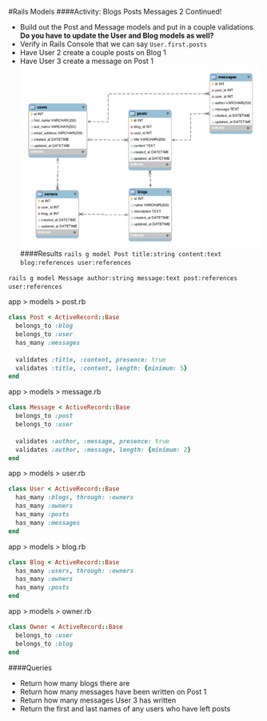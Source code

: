 #Rails Models
####Activity: Blogs Posts Messages 2 Continued!
- Build out the Post and Message models and put in a couple validations. <b>Do you have to update the User and Blog models as well?</b>
- Verify in Rails Console that we can say `User.first.posts`
- Have User 2 create a couple posts on Blog 1
- Have User 3 create a message on Post 1
![alt-text](BPM2.png)
####Results
`rails g model Post title:string content:text blog:references user:references`

`rails g model Message author:string message:text post:references user:references`

app > models > post.rb
```ruby
class Post < ActiveRecord::Base
  belongs_to :blog
  belongs_to :user
  has_many :messages

  validates :title, :content, presence: true
  validates :title, :content, length: {minimum: 5}
end
```
app > models > message.rb
```ruby
class Message < ActiveRecord::Base
  belongs_to :post
  belongs_to :user

  validates :author, :message, presence: true
  validates :author, :message, length: {minimum: 2}
end
```
app > models > user.rb
```ruby
class User < ActiveRecord::Base
  has_many :blogs, through: :owners
  has_many :owners
  has_many :posts
  has_many :messages
end
```
app > models > blog.rb
```ruby
class Blog < ActiveRecord::Base
  has_many :users, through: :owners
  has_many :owners
  has_many :posts
end
```
app > models > owner.rb
```ruby
class Owner < ActiveRecord::Base
  belongs_to :user
  belongs_to :blog
end
```
####Queries
- Return how many blogs there are
- Return how many messages have been written on Post 1
- Return how many messages User 3 has written
- Return the first and last names of any users who have left posts
